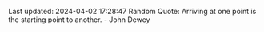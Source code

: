 Last updated: 2024-04-02 17:28:47
Random Quote: Arriving at one point is the starting point to another. - John Dewey